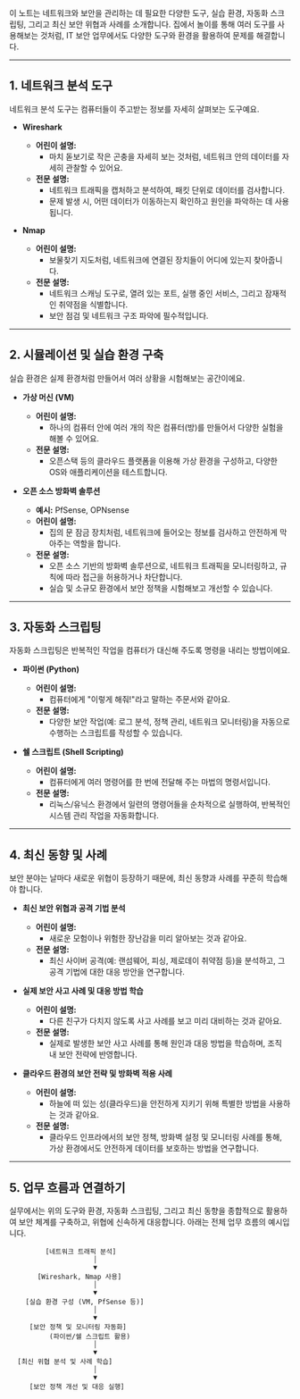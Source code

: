 이 노트는 네트워크와 보안을 관리하는 데 필요한 다양한 도구, 실습 환경, 자동화 스크립팅, 그리고 최신 보안 위협과 사례를 소개합니다. 집에서 놀이를 통해 여러 도구를 사용해보는 것처럼, IT 보안 업무에서도 다양한 도구와 환경을 활용하여 문제를 해결합니다.

---

## 1. 네트워크 분석 도구

네트워크 분석 도구는 컴퓨터들이 주고받는 정보를 자세히 살펴보는 도구예요.

- **Wireshark**  
  - **어린이 설명:**  
    - 마치 돋보기로 작은 곤충을 자세히 보는 것처럼, 네트워크 안의 데이터를 자세히 관찰할 수 있어요.
  - **전문 설명:**  
    - 네트워크 트래픽을 캡처하고 분석하여, 패킷 단위로 데이터를 검사합니다.
    - 문제 발생 시, 어떤 데이터가 이동하는지 확인하고 원인을 파악하는 데 사용됩니다.
  
- **Nmap**  
  - **어린이 설명:**  
    - 보물찾기 지도처럼, 네트워크에 연결된 장치들이 어디에 있는지 찾아줍니다.
  - **전문 설명:**  
    - 네트워크 스캐닝 도구로, 열려 있는 포트, 실행 중인 서비스, 그리고 잠재적인 취약점을 식별합니다.
    - 보안 점검 및 네트워크 구조 파악에 필수적입니다.

---

## 2. 시뮬레이션 및 실습 환경 구축

실습 환경은 실제 환경처럼 만들어서 여러 상황을 시험해보는 공간이에요.

- **가상 머신 (VM)**  
  - **어린이 설명:**  
    - 하나의 컴퓨터 안에 여러 개의 작은 컴퓨터(방)를 만들어서 다양한 실험을 해볼 수 있어요.
  - **전문 설명:**  
    - 오픈스택 등의 클라우드 플랫폼을 이용해 가상 환경을 구성하고, 다양한 OS와 애플리케이션을 테스트합니다.
  
- **오픈 소스 방화벽 솔루션**  
  - **예시:** PfSense, OPNsense  
  - **어린이 설명:**  
    - 집의 문 잠금 장치처럼, 네트워크에 들어오는 정보를 검사하고 안전하게 막아주는 역할을 합니다.
  - **전문 설명:**  
    - 오픈 소스 기반의 방화벽 솔루션으로, 네트워크 트래픽을 모니터링하고, 규칙에 따라 접근을 허용하거나 차단합니다.
    - 실습 및 소규모 환경에서 보안 정책을 시험해보고 개선할 수 있습니다.

---

## 3. 자동화 스크립팅

자동화 스크립팅은 반복적인 작업을 컴퓨터가 대신해 주도록 명령을 내리는 방법이에요.

- **파이썬 (Python)**  
  - **어린이 설명:**  
    - 컴퓨터에게 "이렇게 해줘!"라고 말하는 주문서와 같아요.
  - **전문 설명:**  
    - 다양한 보안 작업(예: 로그 분석, 정책 관리, 네트워크 모니터링)을 자동으로 수행하는 스크립트를 작성할 수 있습니다.
  
- **쉘 스크립트 (Shell Scripting)**  
  - **어린이 설명:**  
    - 컴퓨터에게 여러 명령어를 한 번에 전달해 주는 마법의 명령서입니다.
  - **전문 설명:**  
    - 리눅스/유닉스 환경에서 일련의 명령어들을 순차적으로 실행하여, 반복적인 시스템 관리 작업을 자동화합니다.

---

## 4. 최신 동향 및 사례

보안 분야는 날마다 새로운 위협이 등장하기 때문에, 최신 동향과 사례를 꾸준히 학습해야 합니다.

- **최신 보안 위협과 공격 기법 분석**  
  - **어린이 설명:**  
    - 새로운 모험이나 위험한 장난감을 미리 알아보는 것과 같아요.
  - **전문 설명:**  
    - 최신 사이버 공격(예: 랜섬웨어, 피싱, 제로데이 취약점 등)을 분석하고, 그 공격 기법에 대한 대응 방안을 연구합니다.
  
- **실제 보안 사고 사례 및 대응 방법 학습**  
  - **어린이 설명:**  
    - 다른 친구가 다치지 않도록 사고 사례를 보고 미리 대비하는 것과 같아요.
  - **전문 설명:**  
    - 실제로 발생한 보안 사고 사례를 통해 원인과 대응 방법을 학습하며, 조직 내 보안 전략에 반영합니다.
  
- **클라우드 환경의 보안 전략 및 방화벽 적용 사례**  
  - **어린이 설명:**  
    - 하늘에 떠 있는 성(클라우드)을 안전하게 지키기 위해 특별한 방법을 사용하는 것과 같아요.
  - **전문 설명:**  
    - 클라우드 인프라에서의 보안 정책, 방화벽 설정 및 모니터링 사례를 통해, 가상 환경에서도 안전하게 데이터를 보호하는 방법을 연구합니다.

---

## 5. 업무 흐름과 연결하기

실무에서는 위의 도구와 환경, 자동화 스크립팅, 그리고 최신 동향을 종합적으로 활용하여 보안 체계를 구축하고, 위협에 신속하게 대응합니다. 아래는 전체 업무 흐름의 예시입니다.

```ascii
         [네트워크 트래픽 분석]
                     │
                     ▼
       [Wireshark, Nmap 사용]
                     │
                     ▼
    [실습 환경 구성 (VM, PfSense 등)]
                     │
                     ▼
     [보안 정책 및 모니터링 자동화]
          (파이썬/쉘 스크립트 활용)
                     │
                     ▼
  [최신 위협 분석 및 사례 학습]
                     │
                     ▼
     [보안 정책 개선 및 대응 실행]
 ```
